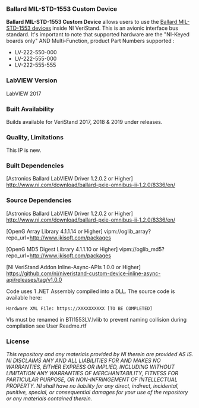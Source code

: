 ### Ballard MIL-STD-1553 Custom Device ###

**Ballard MIL-STD-1553 Custom Device** allows users to use the [Ballard MIL-STD-1553 devices](https://www.ni.com/en-ca/shop/select/pxi-mil-std-1553-interface-module) inside NI VeriStand. This is an avionic interface bus standard. It's important to note that supported hardware are the "NI-Keyed boards only" AND Multi-Function, product Part Numbers supported :
-  LV-222-550-000
-  LV-222-555-000
-  LV-222-555-555


### LabVIEW Version ###

LabVIEW 2017

### Built Availability ###

Builds available for VeriStand 2017, 2018 & 2019 under releases.

### Quality, Limitations ###

This IP is new. 

### Built Dependencies ###

[Astronics Ballard LabVIEW Driver 1.2.0.2 or Higher] http://www.ni.com/download/ballard-pxie-omnibus-ii-1.2.0/8336/en/

### Source Dependencies ###

[Astronics Ballard LabVIEW Driver 1.2.0.2 or Higher] http://www.ni.com/download/ballard-pxie-omnibus-ii-1.2.0/8336/en/

[OpenG Array Library 4.1.1.14 or Higher] vipm://oglib_array?repo_url=http://www.jkisoft.com/packages

[OpenG MD5 Digest Library 4.1.1.10 or Higher] vipm://oglib_md5?repo_url=http://www.jkisoft.com/packages

[NI VeriStand Addon Inline-Async-APIs 1.0.0 or Higher] https://github.com/ni/niveristand-custom-device-inline-async-api/releases/tag/v1.0.0

Code uses 1 .NET Assembly compiled into a DLL. The source code is available here:

	Hardware XML File: https://XXXXXXXXXX [TO BE COMPLETED]

VIs must be renamed in BTI1553LV.lvlib to prevent naming collision during compilation see User Readme.rtf

### License ###

*This repository and any materials provided by NI therein are provided AS IS. NI DISCLAIMS ANY AND ALL LIABILITIES FOR AND MAKES NO WARRANTIES, EITHER EXPRESS OR IMPLIED, INCLUDING WITHOUT LIMITATION ANY WARRANTIES OF MERCHANTABILITY, FITNESS FOR  PARTICULAR PURPOSE, OR NON-INFRINGEMENT OF INTELLECTUAL PROPERTY. NI shall have no liability for any direct, indirect, incidental, punitive, special, or consequential damages for your use of the repository or any materials contained therein.*
